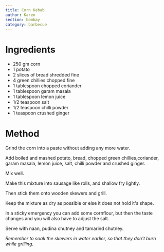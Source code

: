 ```yaml
---
title: Corn Kebab
author: Karen
section: bombay
category: barbecue
---
```



# Ingredients

* 250 gm corn
* 1 potato
* 2 slices of bread shredded fine
* 4 green chillies chopped fine
* 1 tablespoon chopped coriander
* 1 tablespoon garam masala
* 1 tablespoon lemon juice
* 1/2 teaspoon salt
* 1/2 teaspoon chilli powder
* 1 teaspoon crushed ginger


# Method

Grind the corn into a paste without adding any more water.

Add boiled and mashed potato, bread, chopped green chillies,coriander, garam masala, lemon juice, salt, chilli powder and crushed ginger.

Mix well.

Make this mixture into sausage like rolls, and shallow fry lightly.

Then stick them onto wooden skewers and grill.

Keep the mixture as dry as possible or else it does not hold it's shape.

In a sticky emergency you can add some cornflour, but then the taste changes and you will also have to adjust the salt.

Serve with naan, pudina chutney and tamarind chutney.



_Remember to soak the skewers in water earlier, so that they don't burn while grilling._

 
